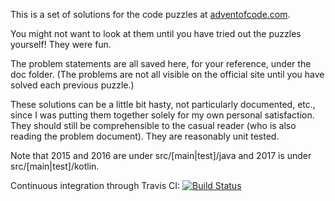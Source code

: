 This is a set of solutions for the code puzzles at [adventofcode.com](adventofcode.com).

You might not want to look at them until you have tried out the puzzles yourself! They were fun.

The problem statements are all saved here, for your reference, under the doc folder. (The problems are not all visible on the official site until you have solved each previous puzzle.)

These solutions can be a little bit hasty, not particularly documented, etc., since I was putting them together solely for my own personal satisfaction. They should still be comprehensible to the casual reader (who is also reading the problem document). They are reasonably unit tested.

Note that 2015 and 2016 are under src/[main|test]/java and 2017 is under src/[main|test]/kotlin.

Continuous integration through Travis CI: [![Build Status](https://travis-ci.org/samlindsaylevine/advent.svg?branch=master)](https://travis-ci.org/samlindsaylevine/advent)